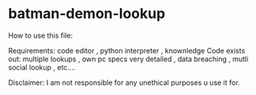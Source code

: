# batman-demon-lookup


How to use this file:

Requirements: code editor , python interpreter , knownledge
Code exists out: multiple lookups , own pc specs very detailed , data breaching , mutli social lookup , etc....

Disclaimer: I am not responsible for any unethical purposes u use it for.

